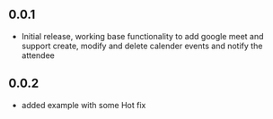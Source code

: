 ## 0.0.1
* Initial release, working base functionality to add google meet and support create, modify and delete calender events and notify the attendee

## 0.0.2
* added example with some Hot fix
